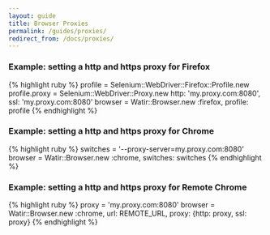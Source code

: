 ```yaml
---
layout: guide
title: Browser Proxies
permalink: /guides/proxies/
redirect_from: /docs/proxies/
---
```


### Example: setting a http and https proxy for Firefox

{% highlight ruby %}
profile = Selenium::WebDriver::Firefox::Profile.new
profile.proxy = Selenium::WebDriver::Proxy.new http: 'my.proxy.com:8080', ssl: 'my.proxy.com:8080'
browser = Watir::Browser.new :firefox, profile: profile
{% endhighlight %}

### Example: setting a http and https proxy for Chrome

{% highlight ruby %}
switches = '--proxy-server=my.proxy.com:8080'
browser = Watir::Browser.new :chrome, switches: switches
{% endhighlight %}

### Example: setting a http and https proxy for Remote Chrome

{% highlight ruby %}
proxy = 'my.proxy.com:8080'
browser = Watir::Browser.new :chrome, url: REMOTE_URL, proxy: {http: proxy, ssl: proxy}
{% endhighlight %}


